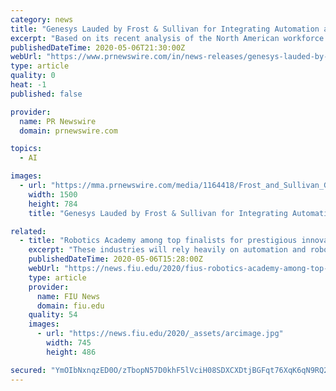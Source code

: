 ```yaml
---
category: news
title: "Genesys Lauded by Frost & Sullivan for Integrating Automation and Intelligence into its Workforce Optimization Solutions"
excerpt: "Based on its recent analysis of the North American workforce optimization (WFO) market, Frost & Sullivan recognizes Genesys with the 2020"
publishedDateTime: 2020-05-06T21:30:00Z
webUrl: "https://www.prnewswire.com/in/news-releases/genesys-lauded-by-frost-amp-sullivan-for-integrating-automation-and-intelligence-into-its-workforce-optimization-solutions-840100614.html"
type: article
quality: 0
heat: -1
published: false

provider:
  name: PR Newswire
  domain: prnewswire.com

topics:
  - AI

images:
  - url: "https://mma.prnewswire.com/media/1164418/Frost_and_Sullivan_Genesys_Award.jpg?p=facebook"
    width: 1500
    height: 784
    title: "Genesys Lauded by Frost & Sullivan for Integrating Automation and Intelligence into its Workforce Optimization Solutions"

related:
  - title: "Robotics Academy among top finalists for prestigious innovation award"
    excerpt: "These industries will rely heavily on automation and robotics, and FIU’s Robotics Academy is at the forefront of preparing their workforce. For its efforts in this area, the academy has been named one of 40 finalists nationwide for a prestigious Igniting Innovation Award from the American Council for Technology and Industry Advisory Council (ACT-IAC)."
    publishedDateTime: 2020-05-06T15:28:00Z
    webUrl: "https://news.fiu.edu/2020/fius-robotics-academy-among-top-finalists-for-prestigious-innovation-award"
    type: article
    provider:
      name: FIU News
      domain: fiu.edu
    quality: 54
    images:
      - url: "https://news.fiu.edu/2020/_assets/arcimage.jpg"
        width: 745
        height: 486

secured: "YmOIbNxnqzED0O/zTbopN57D0khF5lVciH08SDXCXDtjBGFqt76XqK6qN9RQ2SHGhMVP80SvrRWw9c3xFFFCYl6/i19xprdqFsF0JNncfopWcdAh8N8A7g6au+WEHypKrX8jEcl+NDZ4hsTEoJcspVzk4/4hShNp+aYOWzztXoa8UVhkA+nO6FVNHN0fgzgNDIlp/yDb7ISt5CznF6tRvgGuPNrpLha9/JnLn/IhwmsM2lbPMOdwiFrL2b+/uiaJ+3yrVLc/Zh1SeQvgJcx4xCvKNL50BLDk9h9h/9wzHS4/ue0xRL8Wpqr0isNAm4nm;XDrt1UqnwxylDqOsK9JnIQ=="
---
```



